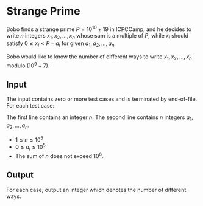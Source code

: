 # Strange Prime

Bobo finds a strange prime $P = 10^{10} + 19$ in ICPCCamp,
and he decides to write $n$ integers $x_1, x_2, \dots, x_n$ whose sum is a multiple of $P$, while $x_i$ should satisfy $0 \leq x_i < P - a_i$ for given $a_1, a_2, \dots, a_n$.

Bobo would like to know the number of different ways to write $x_1, x_2, \dots, x_n$ modulo $(10^9+7)$.

## Input

The input contains zero or more test cases and is terminated by end-of-file. For each test case:

The first line contains an integer $n$.
The second line contains $n$ integers $a_1, a_2, \dots, a_n$.

* $1 \leq n \leq 10^5$
* $0 \leq a_i \leq 10^5$
* The sum of $n$ does not exceed $10^6$.


## Output

For each case, output an integer which denotes the number of different ways.

<!--SAMPLES-->
